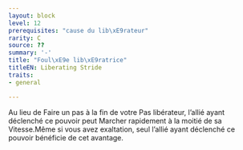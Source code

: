 ```yaml
---
layout: block
level: 12
prerequisites: "cause du lib\xE9rateur"
rarity: C
source: ??
summary: '-'
title: "Foul\xE9e lib\xE9ratrice"
titleEN: Liberating Stride
traits:
- general

---
```


<p>Au lieu de Faire un pas à la fin de votre Pas libérateur, l’allié ayant déclenché ce pouvoir peut Marcher rapidement à la moitié de sa Vitesse.Même si vous avez exaltation, seul l’allié ayant déclenché ce pouvoir bénéficie de cet avantage.</p>